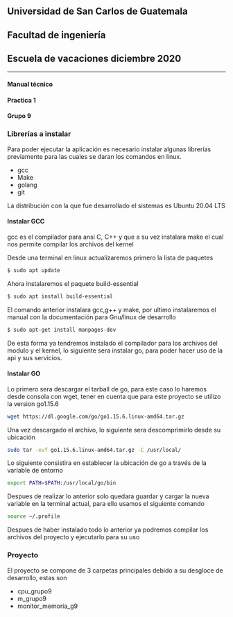 ## Universidad de San Carlos de Guatemala
## Facultad de ingeniería
## Escuela de vacaciones diciembre 2020
___
#### Manual técnico
#### Practica 1
#### Grupo 9

### Librerías a instalar
Para poder ejecutar la aplicación es necesario instalar algunas librerías previamente para las cuales se daran los comandos en linux.
- gcc
- Make
- golang
- git

La distribución con la que fue desarrollado el sistemas es Ubuntu 20.04 LTS

#### Instalar GCC
gcc es el compilador para ansi C, C++ y que a su vez instalara make el cual nos permite compilar los archivos del kernel

Desde una terminal en linux actualizaremos primero la lista de paquetes
```sh
$ sudo apt update
```
Ahora instalaremos el paquete build-essential
```sh
$ sudo apt install build-essential
```
El comando anterior instalara gcc,g++ y make, por ultimo instalaremos el manual con la documentación para Gnu/linux de desarrollo

```sh
$ sudo apt-get install manpages-dev
```
De esta forma ya tendremos instalado el compilador para los archivos del modulo y el kernel, lo siguiente sera instalar go, para poder hacer uso de la api y sus servicios.

#### Instalar GO
Lo primero sera descargar el tarball de go, para este caso lo haremos desde consola con wget, tener en cuenta que para este proyecto se utilizo la version go1.15.6
```sh
wget https://dl.google.com/go/go1.15.6.linux-amd64.tar.gz
```
Una vez descargado el archivo, lo siguiente sera descomprimirlo desde su ubicación
```sh
sudo tar -xvf go1.15.6.linux-amd64.tar.gz -C /usr/local/
```
Lo siguiente consistira en establecer la ubicación de go a través de la variable de entorno
```sh
export PATH=$PATH:/usr/local/go/bin
```
Despues de realizar lo anterior solo quedara guardar y cargar la  nueva variable en la terminal actual, para ello usamos el siguiente comando
```sh
source ~/.profile
```

Despues de haber instalado todo lo anterior ya podremos compilar los archivos del proyecto y ejecutarlo para su uso
### Proyecto
El proyecto se compone de 3 carpetas principales debido a su desgloce de desarrollo, estas son
- cpu_grupo9
- m_grupo9
- monitor_memoria_g9

